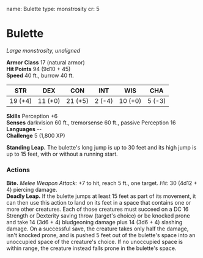 name: Bulette type: monstrosity cr: 5

# Bulette
_Large monstrosity, unaligned_

**Armor Class** 17 (natural armor)    
**Hit Points** 94 (9d10 + 45)    
**Speed** 40 ft., burrow 40 ft.

| STR     | DEX     | CON     | INT    | WIS     | CHA    |
| ------- | ------- | ------- | ------ | ------- | ------ |
| 19 (+4) | 11 (+0) | 21 (+5) | 2 (-4) | 10 (+0) | 5 (-3) |

**Skills** Perception +6    
**Senses** darkvision 60 ft., tremorsense 60 ft., passive Perception 16    
**Languages** --    
**Challenge** 5 (1,800 XP)

**Standing Leap.** The bulette's long jump is up to 30 feet and its high jump is up to 15 feet, with or without a running start.

### Actions
**Bite.** _Melee Weapon Attack:_ +7 to hit, reach 5 ft., one target. _Hit:_ 30 (4d12 + 4) piercing damage.    
**Deadly Leap.** If the bulette jumps at least 15 feet as part of its movement, it can then use this action to land on its feet in a space that contains one or more other creatures. Each of those creatures must succeed on a DC 16 Strength or Dexterity saving throw (target's choice) or be knocked prone and take 14 (3d6 + 4) bludgeoning damage plus 14 (3d6 + 4) slashing damage. On a successful save, the creature takes only half the damage, isn't knocked prone, and is pushed 5 feet out of the bulette's space into an unoccupied space of the creature's choice. If no unoccupied space is within range, the creature instead falls prone in the bulette's space.